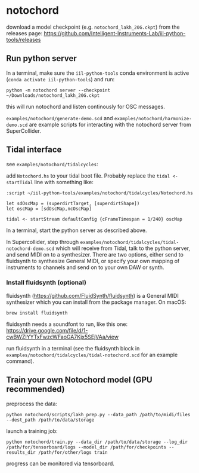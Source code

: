 # notochord

download a model checkpoint (e.g. `notochord_lakh_20G.ckpt`) from the releases page: https://github.com/Intelligent-Instruments-Lab/iil-python-tools/releases

## Run python server
In a terminal, make sure the `iil-python-tools` conda environment is active (`conda activate iil-python-tools`) and run:
```
python -m notochord server --checkpoint ~/Downloads/notochord_lakh_20G.ckpt
```
this will run notochord and listen continously for OSC messages.

`examples/notochord/generate-demo.scd` and `examples/notochord/harmonize-demo.scd` are example scripts for interacting with the notochord server from SuperCollider.

## Tidal interface

see `examples/notochord/tidalcycles`:

add `Notochord.hs` to your tidal boot file. Probably replace the `tidal <- startTidal` line with something like:
```
:script ~/iil-python-tools/examples/notochord/tidalcycles/Notochord.hs

let sdOscMap = (superdirtTarget, [superdirtShape])
let oscMap = [sdOscMap,ncOscMap]

tidal <- startStream defaultConfig {cFrameTimespan = 1/240} oscMap
```

In a terminal, start the python server as described above.

In Supercollider, step through `examples/notochord/tidalcycles/tidal-notochord-demo.scd` which will receive from Tidal, talk to the python server, and send MIDI on to a synthesizer. There are two options, either send to fluidsynth to synthesize General MIDI, or specify your own mapping of instruments to channels and send on to your own DAW or synth.

### Install fluidsynth (optional)
fluidsynth (https://github.com/FluidSynth/fluidsynth) is a General MIDI synthesizer which you can install from the package manager. On macOS:
```
brew install fluidsynth
```
fluidsynth needs a soundfont to run, like this one: https://drive.google.com/file/d/1-cwBWZIYYTxFwzcWFaoGA7Kjx5SEjVAa/view

run fluidsynth in a terminal (see the fluidsynth block in `examples/notochord/tidalcycles/tidal-notochord.scd` for an example command).

## Train your own Notochord model (GPU recommended)

preprocess the data:
```
python notochord/scripts/lakh_prep.py --data_path /path/to/midi/files --dest_path /path/to/data/storage
```
launch a training job:
```
python notochord/train.py --data_dir /path/to/data/storage --log_dir /path/for/tensorboard/logs --model_dir /path/for/checkpoints --results_dir /path/for/other/logs train
```
progress can be monitored via tensorboard.
